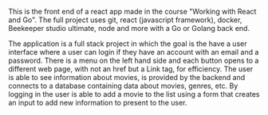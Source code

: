 This is the front end of a react app made in the course "Working with 
React and Go".  The full project uses git, react (javascript framework), 
docker, Beekeeper studio ultimate, node and more with a Go or Golang back end.  

The application is a full stack project in which the goal is the have a user interface where a user can login if they have an account with an email and a password.  There is a menu on the left hand side and each button opens to a different web page, with not an href but a Link tag, for efficiency. The user is able to see information about movies,  is provided by the backend and connects to a database containing data about movies, genres, etc. By logging in the user is able to add a movie to the list using a form that creates an input to add new information to present to the user.  